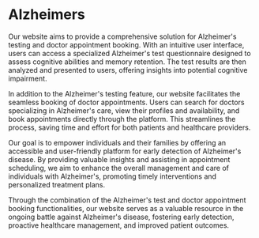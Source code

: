 # Alzheimers
Our website aims to provide a comprehensive solution for Alzheimer's testing and doctor appointment booking. With an intuitive user interface, users can access a specialized Alzheimer's test questionnaire designed to assess cognitive abilities and memory retention. The test results are then analyzed and presented to users, offering insights into potential cognitive impairment.

In addition to the Alzheimer's testing feature, our website facilitates the seamless booking of doctor appointments. Users can search for doctors specializing in Alzheimer's care, view their profiles and availability, and book appointments directly through the platform. This streamlines the process, saving time and effort for both patients and healthcare providers.

Our goal is to empower individuals and their families by offering an accessible and user-friendly platform for early detection of Alzheimer's disease. By providing valuable insights and assisting in appointment scheduling, we aim to enhance the overall management and care of individuals with Alzheimer's, promoting timely interventions and personalized treatment plans.

Through the combination of the Alzheimer's test and doctor appointment booking functionalities, our website serves as a valuable resource in the ongoing battle against Alzheimer's disease, fostering early detection, proactive healthcare management, and improved patient outcomes.
